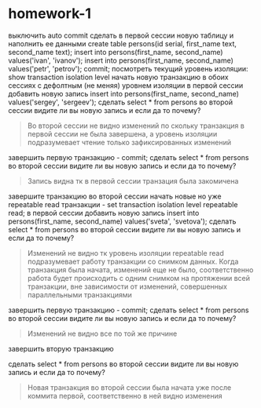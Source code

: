 # homework-1

выключить auto commit
сделать в первой сессии новую таблицу и наполнить ее данными
create table persons(id serial, first_name text, second_name text);
insert into persons(first_name, second_name) values('ivan', 'ivanov');
insert into persons(first_name, second_name) values('petr', 'petrov');
commit;
посмотреть текущий уровень изоляции: show transaction isolation level
начать новую транзакцию в обоих сессиях с дефолтным (не меняя) уровнем изоляции
в первой сессии добавить новую запись
insert into persons(first_name, second_name) values('sergey', 'sergeev');
сделать select * from persons во второй сессии
видите ли вы новую запись и если да то почему?

>Во второй сессии не видно изменений по скольку транзакция в первой сессии не была завершена, а уровень изоляции подразумевает чтение только зафиксированных изменений

завершить первую транзакцию - commit;
сделать select * from persons во второй сессии
видите ли вы новую запись и если да то почему?

>Запись видна тк в первой сессии транзация была закомичена

завершите транзакцию во второй сессии
начать новые но уже repeatable read транзакции - set transaction isolation level repeatable read;
в первой сессии добавить новую запись
insert into persons(first_name, second_name) values('sveta', 'svetova');
сделать select * from persons во второй сессии
видите ли вы новую запись и если да то почему?

>Изменений не видно тк уровень изоляции repeatable read подразумевает работу транзакции со снимком данных. Когда транзакция была начата, изменений еще не было, соответственно работа будет происходить с одним снимком на протяжении всей транзакции, вне зависимости от изменений, совершенных параллельными транзакциями

завершить первую транзакцию - commit;
сделать select * from persons во второй сессии
видите ли вы новую запись и если да то почему?

>Изменений не видно все по той же причине

завершить вторую транзакцию

сделать select * from persons во второй сессии
видите ли вы новую запись и если да то почему?

>Новая транзакция во второй сессии была начата уже после коммита первой, соответственно в ней видно изменения
